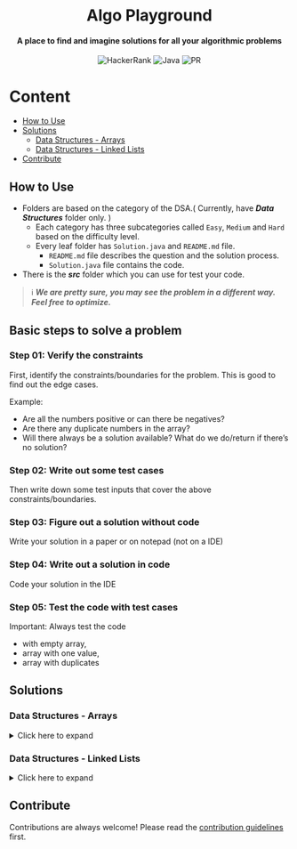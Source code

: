 <h1 align="center">Algo Playground</h1>

<h4 align="center">A place to find and imagine solutions for all your algorithmic problems</h4>

<div align="center">

![HackerRank](https://img.shields.io/badge/-Hackerrank-2EC866?style=Flat-square&logo=HackerRank&logoColor=white)
![Java](https://img.shields.io/badge/java-%23ED8B00.svg?style=Flat-square&logo=java&logoColor=white)
![PR](https://img.shields.io/static/v1?label=Made%20with%20%F0%9F%A4%8D%20by&message=develpoers&color=blue&style=Flat-square)

[comment]: <> (PR welcome badge - https://img.shields.io/static/v1?label=PRs&message=Welcome&color=ff69b4&style=Flat-square)

</div>

# Content

- [How to Use](#how-to-use)
- [Solutions](#solutions)
    - [Data Structures - Arrays](#data-structures---arrays)
    - [Data Structures - Linked Lists](#data-structures---linked-lists)
- [Contribute](#contribute)

## How to Use

- Folders are based on the category of the DSA.( Currently, have ***Data Structures*** folder only. )
    - Each category has three subcategories called `Easy`, `Medium` and `Hard` based on the difficulty level.
    - Every leaf folder has `Solution.java` and `README.md` file.
        - `README.md` file describes the question and the solution process.
        - `Solution.java` file contains the code.
- There is the ***src*** folder which you can use for test your code.

> ℹ️ ***We are pretty sure, you may see the problem in a different way. Feel free to optimize.***

## Basic steps to solve a problem

### Step 01: Verify the constraints

First, identify the constraints/boundaries for the problem. This is good to find out the edge cases.

Example:

- Are all the numbers positive or can there be negatives?
- Are there any duplicate numbers in the array?
- Will there always be a solution available? What do we do/return if there’s no solution?

### Step 02: Write out some test cases

Then write down some test inputs that cover the above constraints/boundaries.

### Step 03: Figure out a solution without code

Write your solution in a paper or on notepad (not on a IDE)

### Step 04: Write out a solution in code

Code your solution in the IDE

### Step 05: Test the code with test cases

Important: Always test the code

- with empty array,
- array with one value,
- array with duplicates

## Solutions

### Data Structures - Arrays

<details>
  <summary>Click here to expand</summary>

|                                                         Problem                                                          |                                                           Web Link                                                            |                                                     Solution                                                     |
|:------------------------------------------------------------------------------------------------------------------------:|:-----------------------------------------------------------------------------------------------------------------------------:|:----------------------------------------------------------------------------------------------------------------:|
|                [Array Reverse](Data%20Structures/Arrays/One%20Dimensional/Easy/array%20reverse/README.md)                |           [www.hackerrank.com/arrays-ds](https://www.hackerrank.com/challenges/arrays-ds/problem?isFullScreen=true)           |          [Solution.java](Data%20Structures/Arrays/One%20Dimensional/Easy/array%20reverse/Solution.java)          |
|                     [Hourglass](Data%20Structures/Arrays/Two%20Dimensional/Easy/hourglass/README.md)                     |       [www.hackerrank.com/2d-array-hourglass](https://www.hackerrank.com/challenges/2d-array/problem?isFullScreen=true)       |             [Solution.java](Data%20Structures/Arrays/Two%20Dimensional/Easy/hourglass/Solution.java)             |
|                [Dynamic Array](Data%20Structures/Arrays/Two%20Dimensional/Easy/dynamic%20array/README.md)                |       [www.hackerrank.com/dynamic-array](https://www.hackerrank.com/challenges/dynamic-array/problem?isFullScreen=true)       |          [Solution.java](Data%20Structures/Arrays/Two%20Dimensional/Easy/dynamic%20array/Solution.java)          |
|                [Left Rotation](Data%20Structures/Arrays/One%20Dimensional/Easy/left%20rotation/README.md)                | [www.hackerrank.com/array-left-rotation](https://www.hackerrank.com/challenges/array-left-rotation/problem?isFullScreen=true) |          [Solution.java](Data%20Structures/Arrays/One%20Dimensional/Easy/left%20rotation/Solution.java)          |
|               [Sparse Arrays](Data%20Structures/Arrays/One%20Dimensional/Medium/sparse%20arrays/README.md)               |       [www.hackerrank.com/sparse-arrays](https://www.hackerrank.com/challenges/sparse-arrays/problem?isFullScreen=true)       |         [Solution.java](Data%20Structures/Arrays/One%20Dimensional/Medium/sparse%20arrays/Solution.java)         |
|           [Array Manipulation](Data%20Structures/Arrays/Two%20Dimensional/Hard/array%20manipulation/README.md)           |        [www.hackerrank.com/array-manipulation](https://www.hackerrank.com/challenges/crush/problem?isFullScreen=true)         |       [Solution.java](Data%20Structures/Arrays/Two%20Dimensional/Hard/array%20manipulation/Solution.java)        |
|                  [Sum of two](Data%20Structures/Arrays/One%20Dimensional/Easy/sum%20of%20two/README.md)                  |                          [www.leetcode.com/two-sum/](https://leetcode.com/problems/two-sum/)                                  |          [Solution.java](Data%20Structures/Arrays/One%20Dimensional/Easy/sum%20of%20two/Solution.java)           |
| [Container with most water](Data%20Structures/Arrays/One%20Dimensional/Medium/container%20with%20most%20water/README.md) |            [www.leetcode.com/container-with-most-water](https://leetcode.com/problems/container-with-most-water/)             | [Solution.java](Data%20Structures/Arrays/One%20Dimensional/Medium/container%20with%20most%20water/Solution.java) |
|       [Trapping rain water](Data%20Structures/Arrays/One%20Dimensional/Hard/trapping%20rain%20water/README.md)           |                  [www.leetcode.com/trapping-rain-water](https://leetcode.com/problems/trapping-rain-water/)                   |     [Solution.java](Data%20Structures/Arrays/One%20Dimensional/Hard/trapping%20rain%20water/Solution.java)       |

</details>

### Data Structures - Linked Lists

<details>
  <summary>Click here to expand</summary>

|                                                                              Problem                                                                               |                                                                                             Web Link                                                                                              |                                                           Solution                                                           |
|:------------------------------------------------------------------------------------------------------------------------------------------------------------------:|:-------------------------------------------------------------------------------------------------------------------------------------------------------------------------------------------------:|:----------------------------------------------------------------------------------------------------------------------------:|
|                              [Print Elements in Linked List](Data%20Structures/Linked%20Lists/Singly/Easy/print%20elements/README.md)                              |                   [www.hackerrank.com/print-the-elements-of-a-linked-list](https://www.hackerrank.com/challenges/print-the-elements-of-a-linked-list/problem?isFullScreen=true)                   |                 [Solution.java](Data%20Structures/Linked%20Lists/Singly/Easy/print%20elements/Solution.java)                 |
|              [Insert a Node at the Tail of a Linked List](Data%20Structures/Linked%20Lists/Singly/Easy/insert%20a%20node%20at%20the%20tail/README.md)              |            [www.hackerrank.com/insert-a-node-at-the-tail-of-a-linked-list](https://www.hackerrank.com/challenges/insert-a-node-at-the-tail-of-a-linked-list/problem?isFullScreen=true)            |       [Solution.java](Data%20Structures/Linked%20Lists/Singly/Easy/insert%20a%20node%20at%20the%20tail/Solution.java)        |
|              [Insert a Node at the Head of a Linked List](Data%20Structures/Linked%20Lists/Singly/Easy/insert%20a%20node%20at%20the%20head/README.md)              |            [www.hackerrank.com/insert-a-node-at-the-head-of-a-linked-list](https://www.hackerrank.com/challenges/insert-a-node-at-the-head-of-a-linked-list/problem?isFullScreen=true)            |       [Solution.java](Data%20Structures/Linked%20Lists/Singly/Easy/insert%20a%20node%20at%20the%20head/Solution.java)        |
|  [Insert a node at a specific position in a Linked List](Data%20Structures/Linked%20Lists/Singly/Easy/insert%20a%20node%20at%20a%20specific%20position/README.md)  | [www.hackerrank.com/insert-a-node-at-a-specific-position-in-a-linked-list](https://www.hackerrank.com/challenges/insert-a-node-at-a-specific-position-in-a-linked-list/problem?isFullScreen=true) | [Solution.java](Data%20Structures/Linked%20Lists/Singly/Easy/insert%20a%20node%20at%20a%20specific%20position/Solution.java) |
|                                     [Delete a Node](Data%20Structures/Linked%20Lists/Singly/Easy/delete%20a%20node/README.md)                                      |                      [www.hackerrank.com/delete-a-node-from-a-linked-list](https://www.hackerrank.com/challenges/delete-a-node-from-a-linked-list/problem?isFullScreen=true)                      |                [Solution.java](Data%20Structures/Linked%20Lists/Singly/Easy/delete%20a%20node/Solution.java)                 |
|                                  [Print in Reverse](Data%20Structures/Linked%20Lists/Singly/Easy/print%20in%20reverse/README.md)                                   |                 [www.hackerrank.com/print-linked-list-in-reverse](https://www.hackerrank.com/challenges/print-the-elements-of-a-linked-list-in-reverse/problem?isFullScreen=true)                 |               [Solution.java](Data%20Structures/Linked%20Lists/Singly/Easy/print%20in%20reverse/Solution.java)               |
|                                      [Reverse a linked list](Data%20Structures/Linked%20Lists/Singly/Easy/reverse/README.md)                                       |                                 [www.hackerrank.com/reverse-a-linked-list](https://www.hackerrank.com/challenges/reverse-a-linked-list/problem?isFullScreen=true)                                 |                     [Solution.java](Data%20Structures/Linked%20Lists/Singly/Easy/reverse/Solution.java)                      |
|                                     [Compare two linked lists](Data%20Structures/Linked%20Lists/Singly/Easy/compare/README.md)                                     |                              [www.hackerrank.com/compare-two-linked-lists](https://www.hackerrank.com/challenges/compare-two-linked-lists/problem?isFullScreen=true)                              |                     [Solution.java](Data%20Structures/Linked%20Lists/Singly/Easy/compare/Solution.java)                      |

</details>

## Contribute

Contributions are always welcome! Please read the [contribution guidelines](contributing.md) first.
